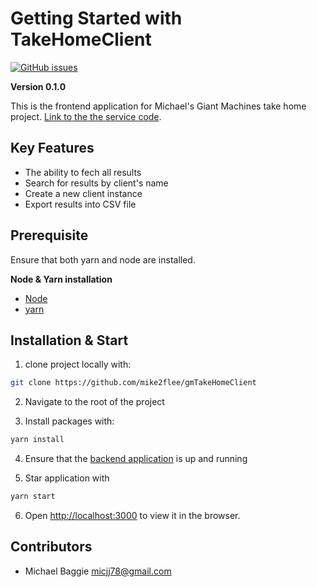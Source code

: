 # Getting Started with TakeHomeClient
[![GitHub issues](https://img.shields.io/github/issues/mike2flee/gmTakeHomeClient)](https://github.com/mike2flee/gmTakeHomeClient/issues)

**Version 0.1.0**

This is the frontend application for Michael's Giant Machines take home project.
[Link to the the service code](https://github.com/mike2flee/takeHomeService).

## Key Features
- The ability to fech all results
- Search for results by client's name
- Create a new client instance
- Export results into CSV file

## Prerequisite

Ensure that both yarn and node are installed.

**Node & Yarn installation**
- [Node](https://nodejs.org/en/download/)
- [yarn](https://classic.yarnpkg.com/en/docs/cli/install/)


## Installation & Start

1. clone project locally with:

```bash
git clone https://github.com/mike2flee/gmTakeHomeClient
```

2. Navigate to the root of the project

3. Install packages with:

```bash
yarn install
```
4. Ensure that the [backend application](https://github.com/mike2flee/takeHomeService) is up and running

5. Star application with

```bash
yarn start
```

6. Open [http://localhost:3000](http://localhost:3000) to view it in the browser.


## Contributors

- Michael Baggie <micjj78@gmail.com>



